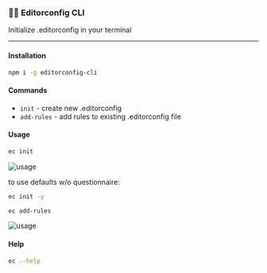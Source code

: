 ### 📝🔧 Editorconfig CLI
Initialize .editorconfig in your terminal

---
#### Installation
```sh
npm i -g editorconfig-cli
```

#### Commands
* `init` - create new .editorconfig
* `add-rules` - add rules to existing .editorconfig file

#### Usage
```sh
ec init
```
![usage](http://i.imgur.com/Swvr12G.gif)

to use defaults w/o questionnaire:
```sh
ec init -y
```

```sh
ec add-rules
```
![usage](http://i.imgur.com/tRss4Gd.gif)

#### Help
```sh
ec --help
```
